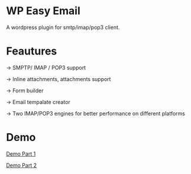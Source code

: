 # WP Easy Email
A wordpress plugin for smtp/imap/pop3 client.

# Feautures
-> SMPTP/ IMAP / POP3 support 

-> Inline attachments, attachments support

-> Form builder

-> Email tempalate creator

-> Two IMAP/POP3 engines for better performance on different platforms

# Demo

[Demo Part 1](https://www.youtube.com/watch?v=FSBZdHCOHN0)

[Demo Part 2](https://www.youtube.com/watch?v=uzuZhV9E3aQ)
